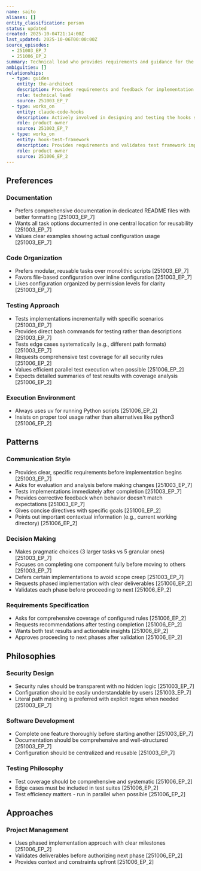 ```yaml
---
name: saito
aliases: []
entity_classification: person
status: updated
created: 2025-10-04T21:14:00Z
last_updated: 2025-10-06T00:00:00Z
source_episodes:
  - 251003_EP_7
  - 251006_EP_2
summary: Technical lead who provides requirements and guidance for the Claude Code hooks system implementation
ambiguities: []
relationships:
  - type: guides
    entity: the-architect
    description: Provides requirements and feedback for implementation
    role: technical lead
    source: 251003_EP_7
  - type: works_on
    entity: claude-code-hooks
    description: Actively involved in designing and testing the hooks system
    role: product owner
    source: 251003_EP_7
  - type: works_on
    entity: hook-test-framework
    description: Provides requirements and validates test framework implementation
    role: product owner
    source: 251006_EP_2
---
```


## Preferences

### Documentation
- Prefers comprehensive documentation in dedicated README files with better formatting [251003_EP_7]
- Wants all task options documented in one central location for reusability [251003_EP_7]
- Values clear examples showing actual configuration usage [251003_EP_7]

### Code Organization
- Prefers modular, reusable tasks over monolithic scripts [251003_EP_7]
- Favors file-based configuration over inline configuration [251003_EP_7]
- Likes configuration organized by permission levels for clarity [251003_EP_7]

### Testing Approach
- Tests implementations incrementally with specific scenarios [251003_EP_7]
- Provides direct bash commands for testing rather than descriptions [251003_EP_7]
- Tests edge cases systematically (e.g., different path formats) [251003_EP_7]
- Requests comprehensive test coverage for all security rules [251006_EP_2]
- Values efficient parallel test execution when possible [251006_EP_2]
- Expects detailed summaries of test results with coverage analysis [251006_EP_2]

### Execution Environment
- Always uses uv for running Python scripts [251006_EP_2]
- Insists on proper tool usage rather than alternatives like python3 [251006_EP_2]

## Patterns

### Communication Style
- Provides clear, specific requirements before implementation begins [251003_EP_7]
- Asks for evaluation and analysis before making changes [251003_EP_7]
- Tests implementations immediately after completion [251003_EP_7]
- Provides corrective feedback when behavior doesn't match expectations [251003_EP_7]
- Gives concise directives with specific goals [251006_EP_2]
- Points out important contextual information (e.g., current working directory) [251006_EP_2]

### Decision Making
- Makes pragmatic choices (3 larger tasks vs 5 granular ones) [251003_EP_7]
- Focuses on completing one component fully before moving to others [251003_EP_7]
- Defers certain implementations to avoid scope creep [251003_EP_7]
- Requests phased implementation with clear deliverables [251006_EP_2]
- Validates each phase before proceeding to next [251006_EP_2]

### Requirements Specification
- Asks for comprehensive coverage of configured rules [251006_EP_2]
- Requests recommendations after testing completion [251006_EP_2]
- Wants both test results and actionable insights [251006_EP_2]
- Approves proceeding to next phases after validation [251006_EP_2]

## Philosophies

### Security Design
- Security rules should be transparent with no hidden logic [251003_EP_7]
- Configuration should be easily understandable by users [251003_EP_7]
- Literal path matching is preferred with explicit regex when needed [251003_EP_7]

### Software Development
- Complete one feature thoroughly before starting another [251003_EP_7]
- Documentation should be comprehensive and well-structured [251003_EP_7]
- Configuration should be centralized and reusable [251003_EP_7]

### Testing Philosophy
- Test coverage should be comprehensive and systematic [251006_EP_2]
- Edge cases must be included in test suites [251006_EP_2]
- Test efficiency matters - run in parallel when possible [251006_EP_2]

## Approaches

### Project Management
- Uses phased implementation approach with clear milestones [251006_EP_2]
- Validates deliverables before authorizing next phase [251006_EP_2]
- Provides context and constraints upfront [251006_EP_2]
